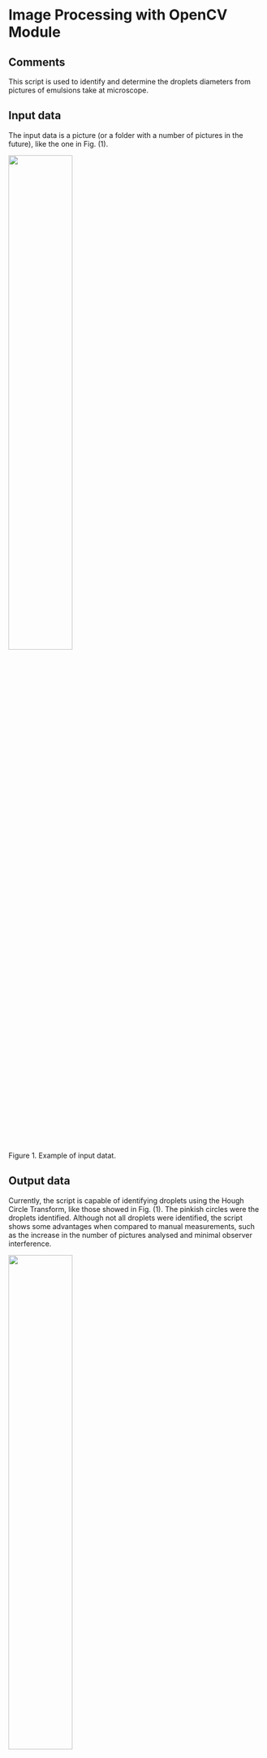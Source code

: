 # Image Processing with OpenCV Module

## Comments

This script is used to identify and determine the droplets diameters from pictures of emulsions take at microscope.

## Input data

The input data is a picture (or a folder with a number of pictures in the future), like the one in Fig. (1).

<p><img src="https://i.ibb.co/tCx6Cqd/img2.png" height=50%, width=50%/></p>
<p>Figure 1. Example of input datat.</p>

## Output data

Currently, the script is capable of identifying droplets using the Hough Circle Transform, like those showed in Fig. (1). The pinkish circles were the droplets identified. Although not all droplets were identified, the script shows some advantages when compared to manual measurements, such as the increase in the number of pictures analysed and minimal observer interference.

<p><img src="https://i.ibb.co/yXLtLbC/img2-hordiv10-verdiv10.png" height=50%, width=50%/></p>
<p>Figure 2. Example of processed image obtained using the script.</p>

Furthermore, it can write a .TXT file with the droplets diameters that were identify, Fig. (3). Both the image file and the text file can be check in the "results" folder.

<p><img src="https://i.ibb.co/QpJQNf6/img-10div-diameters.png" height=50%, width=50%/></p>
<p>Figure 3. Example of text file with droplets diameters information.</p>

The number of of droplets identified can be optmize by changing the values of "hor_div" and "ver_div" variables in the script, where the variables are the number of divisions in horizontal and vertical direction, respectively. For results showed in Fig. (2) it was used 10 divisions for both variables.

## Solution

To achieve all results commented above I used the OpenCV and NumPy modules.

## Future goals
- Use Machine Learning to do it all alone
